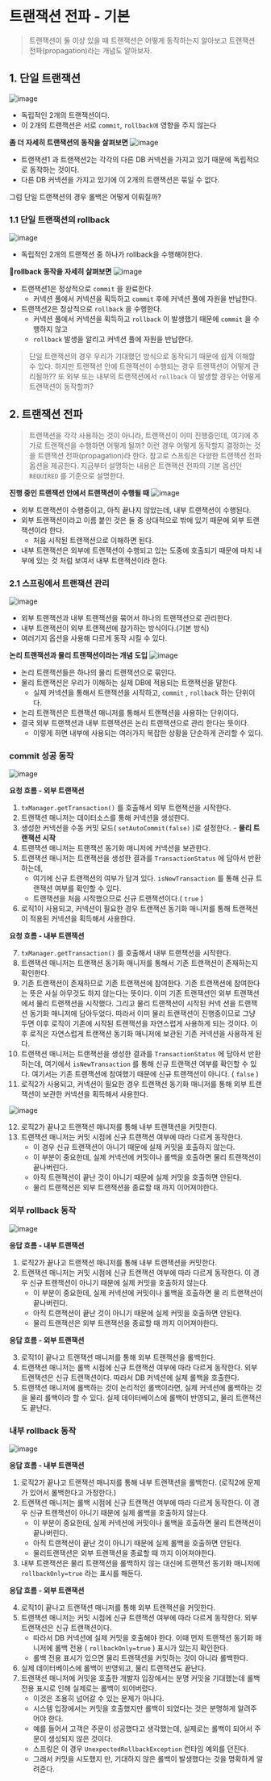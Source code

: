 # 트랜잭션 전파 - 기본
>트랜잭션이 둘 이상 있을 때 트랜잭션은 어떻게 동작하는지 알아보고 트랜잭션 전파(propagation)라는 개념도 알아보자.

## 1. 단일 트랜잭션
![image](https://github.com/user-attachments/assets/771a417d-df7e-423d-9927-592092ca4909)
- 독립적인 2개의 트랜잭션이다.
- 이 2개의 트랜잭션은 서로 `commit`, `rollback에` 영향을 주지 않는다

**좀 더 자세히 트랜잭션의 동작을 살펴보면** 
![image](https://github.com/user-attachments/assets/b0cb861b-a0f5-4db5-a86c-6fd61492cfbf)
- 트랜잭션1 과 트랜잭션2는 각각의 다른 DB 커넥션을 가지고 있기 때문에 독립적으로 동작하는 것이다.
- 다른 DB 커넥션을 가지고 있기에 이 2개의 트랜잭션은 묶일 수 없다.

그럼 단일 트랜잭션의 경우 롤백은 어떻게 이뤄질까?

### 1.1 단일 트랜잭션의 rollback
![image](https://github.com/user-attachments/assets/1ec13125-20e9-4246-b94d-06590c33049a)
- 독립적인 2개의 트랜잭션 중 하나가 rollback을 수행해야한다.


**rollback 동작을 자세히 살펴보면**
![image](https://github.com/user-attachments/assets/1e9a26d2-eee8-41ca-b3bd-ac75fa7639d9)
- 트랜잭션1은 정상적으로 `commit` 을 완료한다.
  -  커넥션 풀에서 커넥션을 획득하고 `commit` 후에 커넥션 풀에 자원을 반납한다.
- 트랜잭션2은 정상적으로 `rollback` 을 수행한다.
  - 커넥션 풀에서 커넥션을 획득하고 `rollback` 이 발생했기 때문에 `commit` 을 수행하지 않고 
  - `rollback` 발생을 알리고 커넥션 풀에 자원을 반납한다.

>단일 트랜잭션의 경우 우리가 기대했던 방식으로 동작되기 때문에 쉽게 이해할 수 있다. 
하지만 트랜잭션 안에 트랜잭션이 수행되는 경우 트랜잭션이 어떻게 관리될까?? 또 외부 또는 내부의 트랜잭션에서 `rollback` 이 발생할 경우는 어떻게 트랜잭션이 동작할까?

## 2. 트랜잭션 전파
>트랜잭션을 각각 사용하는 것이 아니라, 트랜잭션이 이미 진행중인데, 여기에 추가로 트랜잭션을 수행하면 어떻게 될까? 
이런 경우 어떻게 동작할지 결정하는 것을 트랜잭션 전파(propagation)라 한다.
참고로 스프링은 다양한 트랜잭션 전파 옵션을 제공한다.
지금부터 설명하는 내용은 트랜잭션 전파의 기본 옵션인 `REQUIRED` 를 기준으로 설명한다.

**진행 중인 트랜잭션 안에서 트랜잭션이 수행될 때**
![image](https://github.com/user-attachments/assets/04d96c4d-a906-4cc9-9094-a6e81090a4d2)
- 외부 트랜잭션이 수행중이고, 아직 끝나지 않았는데, 내부 트랜잭션이 수행된다.
- 외부 트랜잭션이라고 이름 붙인 것은 둘 중 상대적으로 밖에 있기 때문에 외부 트랜잭션이라 한다.
  - 처음 시작된 트랜잭션으로 이해하면 된다.
- 내부 트랜잭션은 외부에 트랜잭션이 수행되고 있는 도중에 호출되기 때문에 마치 내부에 있는 것 처럼 보여서 내부 트랜잭션이라 한다.

### 2.1 스프링에서 트랜잭션 관리
![image](https://github.com/user-attachments/assets/326857d1-5044-4c8b-8264-085a5beb8c06)
- 외부 트랜잭션과 내부 트랜잭션을 묶어서 하나의 트랜잭션으로 관리한다.
- 내부 트랜잭션이 외부 트랜잭션에 참가하는 방식이다.(기본 방식)
- 여러기지 옵션을 사용해 다르게 동작 시킬 수 있다.

**논리 트랜잭션과 물리 트랜잭션이라는 개념 도입**
![image](https://github.com/user-attachments/assets/a3952fb2-7148-4bc8-b49b-33ba9cf1c49b)
- 논리 트랜잭션들은 하나의 물리 트랜잭션으로 묶인다.
- 물리 트랜잭션은 우리가 이해하는 실제 DB에 적용되는 트랜잭션을 말한다.
  - 실제 커넥션을 통해서 트랜잭션을 시작하고, `commit` , `rollback` 하는 단위이다.
- 논리 트랜잭션은 트랜잭션 매니저를 통해서 트랜잭션을 사용하는 단위이다.
- 결국 외부 트랜잭션과 내부 트랜잭션은 논리 트랜잭션으로 관리 한다는 뜻이다.
  - 이렇게 하면 내부에 사용되는 여러가지 복잡한 상황을 단순하게 관리할 수 있다.

### commit 성공 동작

![image](https://github.com/user-attachments/assets/525b5a6f-de29-4dd3-a63b-0b09e953ac04)

**요청 흐름 - 외부 트랜잭션**
1. `txManager.getTransaction()` 를 호출해서 외부 트랜잭션을 시작한다.
2. 트랜잭션 매니저는 데이터소스를 통해 커넥션을 생성한다.
3. 생성한 커넥션을 수동 커밋 모드( `setAutoCommit(false)` )로 설정한다. - **물리 트랜잭션 시작**
4. 트랜잭션 매니저는 트랜잭션 동기화 매니저에 커넥션을 보관한다.
5. 트랜잭션 매니저는 트랜잭션을 생성한 결과를 `TransactionStatus` 에 담아서 반환하는데,
    - 여기에 신규 트랜잭션의 여부가 담겨 있다. `isNewTransaction` 를 통해 신규 트랜잭션 여부를 확인할 수 있다. 
    - 트랜잭션을 처음 시작했으므로 신규 트랜잭션이다.( `true` )
6. 로직1이 사용되고, 커넥션이 필요한 경우 트랜잭션 동기화 매니저를 통해 트랜잭션이 적용된 커넥션을 획득해서 사용한다.

**요청 흐름 - 내부 트랜잭션**

7. `txManager.getTransaction()` 를 호출해서 내부 트랜잭션을 시작한다.
8. 트랜잭션 매니저는 트랜잭션 동기화 매니저를 통해서 기존 트랜잭션이 존재하는지 확인한다.
9. 기존 트랜잭션이 존재하므로 기존 트랜잭션에 참여한다. 기존 트랜잭션에 참여한다는 뜻은 사실 아무것도 하지 않는다는 뜻이다.
이미 기존 트랜잭션인 외부 트랜잭션에서 물리 트랜잭션을 시작했다. 그리고 물리 트랜잭션이 시작된 커넥 션을 트랜잭션 동기화 매니저에 담아두었다.
따라서 이미 물리 트랜잭션이 진행중이므로 그냥 두면 이후 로직이 기존에 시작된 트랜잭션을 자연스럽게 사용하게 되는 것이다.
이후 로직은 자연스럽게 트랜잭션 동기화 매니저에 보관된 기존 커넥션을 사용하게 된다.
10. 트랜잭션 매니저는 트랜잭션을 생성한 결과를 `TransactionStatus` 에 담아서 반환하는데, 여기에서 `isNewTransaction` 를 통해 신규 트랜잭션 여부를 확인할 수 있다. 여기서는 기존 트랜잭션에 참여했기 때문에 신규 트랜잭션이 아니다. ( `false` )
11. 로직2가 사용되고, 커넥션이 필요한 경우 트랜잭션 동기화 매니저를 통해 외부 트랜잭션이 보관한 커넥션을 획득해서 사용한다.

![image](https://github.com/user-attachments/assets/ed63ee3d-e48c-40c4-9374-7ff60ebdddc9)

12. 로직2가 끝나고 트랜잭션 매니저를 통해 내부 트랜잭션을 커밋한다.
13. 트랜잭션 매니저는 커밋 시점에 신규 트랜잭션 여부에 따라 다르게 동작한다.
    - 이 경우 신규 트랜잭션이 아니기 때문에 실제 커밋을 호출하지 않는다. 
    - 이 부분이 중요한데, 실제 커넥션에 커밋이나 롤백을 호출하면 물리 트랜잭션이 끝나버린다. 
    - 아직 트랜잭션이 끝난 것이 아니기 때문에 실제 커밋을 호출하면 안된다. 
    - 물리 트랜잭션은 외부 트랜잭션을 종료할 때 까지 이어져야한다.


### 외부 rollback 동작
![image](https://github.com/user-attachments/assets/85c8b1df-700e-40fb-8d23-e39307c937b7)

**응답 흐름 - 내부 트랜잭션**
1. 로직2가 끝나고 트랜잭션 매니저를 통해 내부 트랜잭션을 커밋한다.
2. 트랜잭션 매니저는 커밋 시점에 신규 트랜잭션 여부에 따라 다르게 동작한다. 이 경우 신규 트랜잭션이 아니기 때문에 실제 커밋을 호출하지 않는다.
    - 이 부분이 중요한데, 실제 커넥션에 커밋이나 롤백을 호출하면 물 리 트랜잭션이 끝나버린다.
    - 아직 트랜잭션이 끝난 것이 아니기 때문에 실제 커밋을 호출하면 안된다.
    - 물리 트랜잭션은 외부 트랜잭션을 종료할 때 까지 이어져야한다.
  
**응답 흐름 - 외부 트랜잭션**

3. 로직1이 끝나고 트랜잭션 매니저를 통해 외부 트랜잭션을 롤백한다.
4. 트랜잭션 매니저는 롤백 시점에 신규 트랜잭션 여부에 따라 다르게 동작한다. 외부 트랜잭션은 신규 트랜잭션이다. 따라서 DB 커넥션에 실제 롤백을 호출한다.
5. 트랜잭션 매니저에 롤백하는 것이 논리적인 롤백이라면, 실제 커넥션에 롤백하는 것을 물리 롤백이라 할 수 있다. 실제 데이터베이스에 롤백이 반영되고, 물리 트랜잭션도 끝난다.


### 내부 rollback 동작
![image](https://github.com/user-attachments/assets/9eca86a5-8c0e-49f0-b229-e65c3a3afcef)

**응답 흐름 - 내부 트랜잭션**
1. 로직2가 끝나고 트랜잭션 매니저를 통해 내부 트랜잭션을 롤백한다. (로직2에 문제가 있어서 롤백한다고 가정한다.)
2. 트랜잭션 매니저는 롤백 시점에 신규 트랜잭션 여부에 따라 다르게 동작한다. 이 경우 신규 트랜잭션이 아니기 때문에 실제 롤백을 호출하지 않는다.
    - 이 부분이 중요한데, 실제 커넥션에 커밋이나 롤백을 호출하면 물리 트랜잭션이 끝나버린다.
    - 아직 트랜잭션이 끝난 것이 아니기 때문에 실제 롤백을 호출하면 안된다.
    - 물리트랜잭션은 외부 트랜잭션을 종료할 때 까지 이어져야한다.
3. 내부 트랜잭션은 물리 트랜잭션을 롤백하지 않는 대신에 트랜잭션 동기화 매니저에 `rollbackOnly=true` 라는 표시를 해둔다.

**응답 흐름 - 외부 트랜잭션**

4. 로직1이 끝나고 트랜잭션 매니저를 통해 외부 트랜잭션을 커밋한다.
5. 트랜잭션 매니저는 커밋 시점에 신규 트랜잭션 여부에 따라 다르게 동작한다. 외부 트랜잭션은 신규 트랜잭션이다. 
    - 따라서 DB 커넥션에 실제 커밋을 호출해야 한다. 이때 먼저 트랜잭션 동기화 매니저에 롤백 전용 ( `rollbackOnly=true` ) 표시가 있는지 확인한다.
    - 롤백 전용 표시가 있으면 물리 트랜잭션을 커밋하는 것이 아니라 롤백한다.
6. 실제 데이터베이스에 롤백이 반영되고, 물리 트랜잭션도 끝난다.
7. 트랜잭션 매니저에 커밋을 호출한 개발자 입장에서는 분명 커밋을 기대했는데 롤백 전용 표시로 인해 실제로는 롤백이 되어버렸다.
    - 이것은 조용히 넘어갈 수 있는 문제가 아니다. 
    - 시스템 입장에서는 커밋을 호출했지만 롤백이 되었다는 것은 분명하게 알려주어야 한다.
    - 예를 들어서 고객은 주문이 성공했다고 생각했는데, 실제로는 롤백이 되어서 주문이 생성되지 않은 것이다. 
    - 스프링은 이 경우 `UnexpectedRollbackException` 런타임 예외를 던진다.
    - 그래서 커밋을 시도했지 만, 기대하지 않은 롤백이 발생했다는 것을 명확하게 알려준다.
